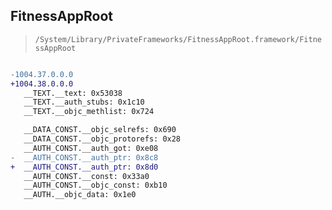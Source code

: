 ## FitnessAppRoot

> `/System/Library/PrivateFrameworks/FitnessAppRoot.framework/FitnessAppRoot`

```diff

-1004.37.0.0.0
+1004.38.0.0.0
   __TEXT.__text: 0x53038
   __TEXT.__auth_stubs: 0x1c10
   __TEXT.__objc_methlist: 0x724

   __DATA_CONST.__objc_selrefs: 0x690
   __DATA_CONST.__objc_protorefs: 0x28
   __AUTH_CONST.__auth_got: 0xe08
-  __AUTH_CONST.__auth_ptr: 0x8c8
+  __AUTH_CONST.__auth_ptr: 0x8d0
   __AUTH_CONST.__const: 0x33a0
   __AUTH_CONST.__objc_const: 0xb10
   __AUTH.__objc_data: 0x1e0

```
